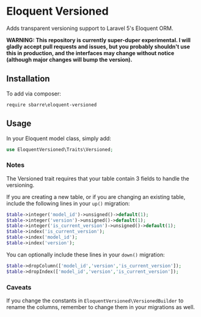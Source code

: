 # Eloquent Versioned

Adds transparent versioning support to Laravel 5's Eloquent ORM.

**WARNING: This repository is currently super-duper experimental.  I will gladly accept pull requests and issues, but you probably shouldn't use this in production, and the interfaces may change without notice (although major changes will bump the version).**

## Installation

To add via composer:

```
require sbarre\eloquent-versioned
```

## Usage

In your Eloquent model class, simply add:

```php
use EloquentVersioned\Traits\Versioned;
```

### Notes

The Versioned trait requires that your table contain 3 fields to handle the versioning.

If you are creating a new table, or if you are changing an existing table, include the following lines in your `up()` migration:

```php
$table->integer('model_id')->unsigned()->default(1);
$table->integer('version')->unsigned()->default(1);
$table->integer('is_current_version')->unsigned()->default(1);
$table->index('is_current_version');
$table->index('model_id');
$table->index('version');
```

You can optionally include these lines in your `down()` migration:

```php
$table->dropColumn(['model_id','version','is_current_version']);
$table->dropIndex(['model_id','version','is_current_version']);
```

### Caveats

If you change the constants in `EloquentVersioned\VersionedBuilder` to rename the columns, remember to change them in your migrations as well.